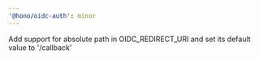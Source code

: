 ```yaml
---
'@hono/oidc-auth': minor
---
```


Add support for absolute path in OIDC_REDIRECT_URI and set its default value to '/callback'
